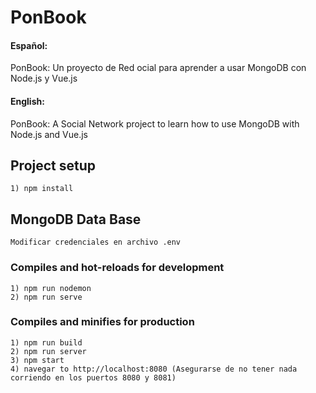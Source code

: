 # PonBook

#### Español:

PonBook: Un proyecto de Red ocial para aprender a usar MongoDB con Node.js y Vue.js

#### English:

PonBook: A Social Network project to learn how to use MongoDB with Node.js and Vue.js

## Project setup
```
1) npm install
```

## MongoDB Data Base
```
Modificar credenciales en archivo .env
```
### Compiles and hot-reloads for development
```
1) npm run nodemon
2) npm run serve
```

### Compiles and minifies for production
```
1) npm run build
2) npm run server
3) npm start
4) navegar to http://localhost:8080 (Asegurarse de no tener nada corriendo en los puertos 8080 y 8081)
```
